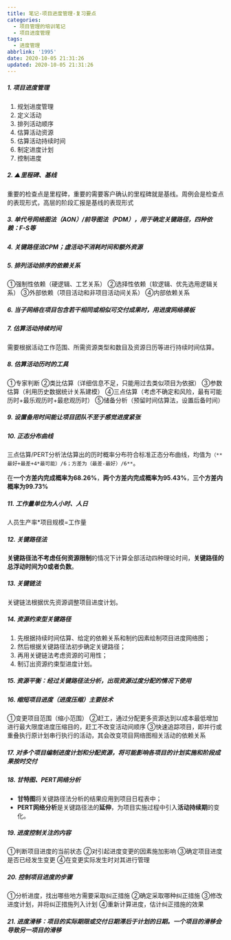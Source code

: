 ```yaml
---
title: 笔记-项目进度管理-复习要点
categories:
  - 项目管理的培训笔记
  - 项目进度管理
tags:
  - 进度管理
abbrlink: '1995'
date: 2020-10-05 21:31:26
updated: 2020-10-05 21:31:26
---
```


##### 1. 项目进度管理

1. 规划进度管理
2. 定义活动
3. 排列活动顺序
4. 估算活动资源
5. 估算活动持续时间
6. 制定进度计划
7. 控制进度

<!-- more -->

##### 2. ▲里程碑、基线

重要的检查点是里程碑，重要的需要客户确认的里程碑就是基线。周例会是检查点的表现形式，高层的阶段汇报是基线的表现形式

##### 3. 单代号网络图法（AON）/前导图法（PDM），用于确定关键路径，四种依赖：F-S等

##### 4. 关键路径法CPM；虚活动不消耗时间和额外资源

##### 5. 排列活动排序的依赖关系

①强制性依赖（硬逻辑、工艺关系）
②选择性依赖（软逻辑、优先选用逻辑关系）
③外部依赖（项目活动和非项目活动间关系）
④内部依赖关系

##### 6. 当子网络在项目包含若干相同或相似可交付成果时，用进度网络模板

##### 7. 估算活动持续时间

需要根据活动工作范围、所需资源类型和数目及资源日历等进行持续时间估算。

##### 8. 估算活动历时的工具

①专家判断
②类比估算（详细信息不足，只能用过去类似项目为依据）
③参数估算（利用历史数据统计关系建模）
④三点估算（考虑不确定和风险，最有可能历时+最乐观历时+最悲观历时）
⑤储备分析（预留时间估算法，设置后备时间）

##### 9. 设置备用时间能让项目团队不至于感觉进度紧张

##### 10. 正态分布曲线

三点估算/PERT分析法估算出的历时概率分布符合标准正态分布曲线，均值为```（**最好+最差+4*最可能）/6；方差为（最差-最好）/6**```。

在**一个方差内完成概率为68.26%**，**两个方差内完成概率为95.43%**，**三个方差内概率为99.73%**

##### 11. 工作量单位为人小时、人日

人员生产率*项目规模=工作量

##### 12. 关键路径法

**关键路径法不考虑任何资源限制**的情况下计算全部活动四种理论时间，**关键路径的总浮动时间为0或者负数**。

##### 13. 关键链法

关键链法根据优先资源调整项目进度计划。

##### 14. 资源约束型关键路径

1. 先根据持续时间估算、给定的依赖关系和制约因素绘制项目进度网络图；
2. 然后根据关键路径法初步确定关键路径；
3. 再用关键链法考虑资源的可用性；
4. 制订出资源约束型进度计划。

##### 15. 资源平衡：经过关键路径法分析，出现资源过度分配的情况下使用

##### 16. 缩短项目进度（进度压缩）主要技术

①变更项目范围（缩小范围）
②赶工，通过分配更多资源达到以成本最低增加进行最大限度进度压缩目的，赶工不改变活动间顺序
③快速追踪项目，即并行或重叠执行原计划串行执行的活动，其会改变项目网络图相关活动的依赖关系

##### 17. 对多个项目编制进度计划和分配资源，将可能影响各项目的计划实施和阶段成果按时交付

##### 18. 甘特图、PERT网络分析

- **甘特图**将关键路径法分析的结果应用到项目日程表中；
- **PERT网络分析**是关键路径法的**延伸**，为项目实施过程中引入**活动持续期**的变化。

##### 19. 进度控制关注的内容

①判断项目进度的当前状态
②对引起进度变更的因素施加影响
③确定项目进度是否已经发生变更
④在变更实际发生时对其进行管理

##### 20. 控制项目进度的步骤

①分析进度，找出哪些地方需要采取纠正措施
②确定采取哪种纠正措施
③修改进度计划，并将纠正措施列入计划
④重新计算进度，估计纠正措施的效果

##### 21. 进度滑移：项目的实际期限或交付日期滞后于计划的日期。一个项目的滑移会导致另一项目的滑移
